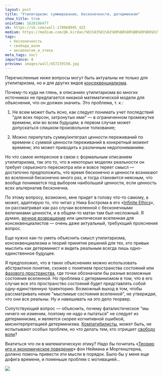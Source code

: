 ```yaml
---
layout: post
title: "Утилитаризм: суммирование, бесконечности, детерминизм"
show_title: true
unixtime: 1628186477
vk: https://vk.com/wall-178968945_425
medium: https://medium.com/@k.kirdan/%D1%83%D1%82%D0%B8%D0%BB%D0%B8%D1%82%D0%B0%D1%80%D0%B8%D0%B7%D0%BC-%D1%81%D1%83%D0%BC%D0%BC%D0%B8%D1%80%D0%BE%D0%B2%D0%B0%D0%BD%D0%B8%D0%B5-%D0%B1%D0%B5%D1%81%D0%BA%D0%BE%D0%BD%D0%B5%D1%87%D0%BD%D0%BE%D1%81%D1%82%D0%B8-%D0%B4%D0%B5%D1%82%D0%B5%D1%80%D0%BC%D0%B8%D0%BD%D0%B8%D0%B7%D0%BC-5bdc41cb11b1
tags:
  - бесконечность
  - свобода_воли
  - аксиология_и_этика
meta_tags: пост
importance: 8
preview: images/wall/457239156.jpg
---
```

Перечисленные ниже вопросы могут быть актуальны не только для утилитаризма, но и для других видов [консеквенциализма](https://vk.com/wall-199052526_44).

Почему-то куда ни глянь, в описаниях утилитаризма во многих источниках не предлагается никакой математической модели для объяснения, что он должен значить. Это проблема, т. к.:

1) Не всем может быть ясно, как следует понимать учет последствий "для всех персон, затронутых ими" — в ограниченном промежутке времени, или во всем будущем; в первом случае может допускаться слишком произвольное толкование;

2) Можно перепутать сумму/интеграл ценности переживаний по времени с суммой ценности переживаний в конкретный момент времени; это может приводить к различным недопониманиям.

Но что самое интересное в связи с формальным описанием утилитаризма, так это то, что в некоторых моделях реальности он требует серьезного пересмотра или и вовсе теряет смысл — достаточно предположить, что время бесконечно и ценности возникают во вселенной бесконечно много раз, и тогда становится неясным, что вообще понимается под выбором наибольшей ценности, если ценность всех альтернатив бесконечна.

По этому вопросу, возможно, мне придет в голову что-то самому, а может, адаптирую то, что читал у Ника Бострома в его «[Infinite Ethics](https://www.nickbostrom.com/ethics/infinite.pdf)», он рассматривал как раз случаи вселенной с бесконечными величинами ценности, и в общем-то матан там был несложный. Я думаю, [вечное возвращение](http://ec-dejavu.ru/v/Vechnoe_v.html) или циклическая вселенная для консеквенциалистов — очень даже актуальный, требующий прояснения вопрос.

Еще нужно как-то уметь объяснить смысл утилитаризма, консеквенциализма и теорий принятия решений для тех, кто привык мыслить как детерминист и видеть реальным всегда лишь одно-единственное будущее.

Я предположил, что в таких объяснениях можно использовать абстрактное понятие, схожее с понятием пространства состояний или [фазового пространства](https://ru.wikipedia.org/wiki/%D0%A4%D0%B0%D0%B7%D0%BE%D0%B2%D0%BE%D0%B5_%D0%BF%D1%80%D0%BE%D1%81%D1%82%D1%80%D0%B0%D0%BD%D1%81%D1%82%D0%B2%D0%BE), где точки обозначали бы разные возможные состояния вселенной. Но проблема с детерминизмом в том, что в его случае все это пространство состояний будет представлять собой одну-единственную траекторию. Возможный выход в том, чтобы рассматривать некие "мыслимые состояния вселенной", не утверждая, что они все реальны. Ну и навешивать на это дело теорвер.

Сопутствующий вопрос — объяснить, почему фаталистическое "мы ничего не изменим, поэтому не надо и пытаться" не следует из детерминизма, и является скорее когнитивной ошибкой, мисинтерпретацией детерминизма. [Компатибилисты](https://vk.com/wall-199052526_142), может быть, не испытывают особых проблем, но что делать тем, кто отрицает [свободу воли](https://vk.com/wall-199052526_131)?

Вкатиться что ли в математическую этику? Надо бы почитать «[Теорию игр и экономическое поведение](https://vk.com/wall-199052526_347)» фон Неймана и Моргенштерна, должно помочь привести эти мысли в порядок. Было бы у меня еще дофига времени, и поменьше проблем с мотивацией...

<img src="images/wall/457239156.jpg">
